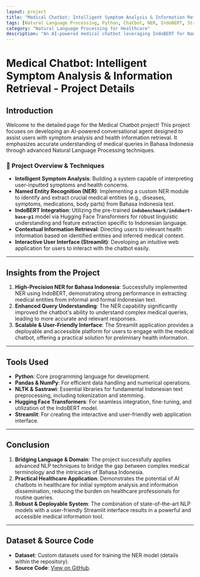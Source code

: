 ```yaml
---
layout: project
title: "Medical Chatbot: Intelligent Symptom Analysis & Information Retrieval"
tags: [Natural Language Processing, Python, Chatbot, NER, IndoBERT, Streamlit, Sastrawi]
category: "Natural Language Processing for Healthcare"
description: "An AI-powered medical chatbot leveraging IndoBERT for Named Entity Recognition to analyze symptoms and provide health information in Bahasa Indonesia."
---
```


# Medical Chatbot: Intelligent Symptom Analysis & Information Retrieval - Project Details

## Introduction

Welcome to the detailed page for the Medical Chatbot project! This project focuses on developing an AI-powered conversational agent designed to assist users with symptom analysis and health information retrieval. It emphasizes accurate understanding of medical queries in Bahasa Indonesia through advanced Natural Language Processing techniques.

### 🧠 Project Overview & Techniques

-   **Intelligent Symptom Analysis**: Building a system capable of interpreting user-inputted symptoms and health concerns.
-   **Named Entity Recognition (NER)**: Implementing a custom NER module to identify and extract crucial medical entities (e.g., diseases, symptoms, medications, body parts) from Bahasa Indonesia text.
-   **IndoBERT Integration**: Utilizing the pre-trained **`indobenchmark/indobert-base-p1`** model via Hugging Face Transformers for robust linguistic understanding and feature extraction specific to Indonesian language.
-   **Contextual Information Retrieval**: Directing users to relevant health information based on identified entities and inferred medical context.
-   **Interactive User Interface (Streamlit)**: Developing an intuitive web application for users to interact with the chatbot easily.

---

## Insights from the Project

1.  **High-Precision NER for Bahasa Indonesia**: Successfully implemented NER using IndoBERT, demonstrating strong performance in extracting medical entities from informal and formal Indonesian text.
2.  **Enhanced Query Understanding**: The NER capability significantly improved the chatbot's ability to understand complex medical queries, leading to more accurate and relevant responses.
3.  **Scalable & User-Friendly Interface**: The Streamlit application provides a deployable and accessible platform for users to engage with the medical chatbot, offering a practical solution for preliminary health information.

---

## Tools Used

-   **Python**: Core programming language for development.
-   **Pandas & NumPy**: For efficient data handling and numerical operations.
-   **NLTK & Sastrawi**: Essential libraries for fundamental Indonesian text preprocessing, including tokenization and stemming.
-   **Hugging Face Transformers**: For seamless integration, fine-tuning, and utilization of the IndoBERT model.
-   **Streamlit**: For creating the interactive and user-friendly web application interface.

---

## Conclusion

1.  **Bridging Language & Domain**: The project successfully applies advanced NLP techniques to bridge the gap between complex medical terminology and the intricacies of Bahasa Indonesia.
2.  **Practical Healthcare Application**: Demonstrates the potential of AI chatbots in healthcare for initial symptom analysis and information dissemination, reducing the burden on healthcare professionals for routine queries.
3.  **Robust & Deployable System**: The combination of state-of-the-art NLP models with a user-friendly Streamlit interface results in a powerful and accessible medical information tool.

---

## Dataset & Source Code

-   **Dataset**: Custom datasets used for training the NER model (details within the repository). 
-   **Source Code**: [View on GitHub](https://github.com/hanif-dev/medical_chatbot).
